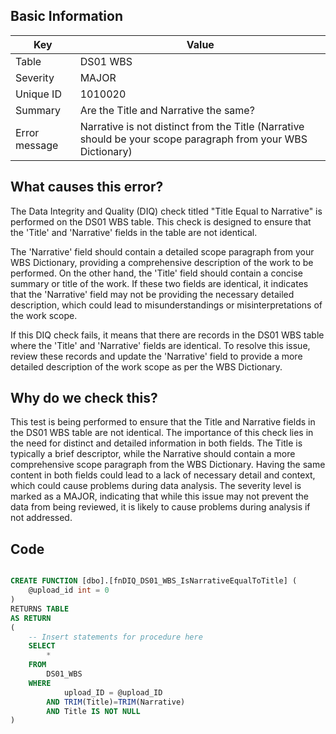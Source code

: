 ## Basic Information
| Key         | Value          |
|-------------|----------------|
| Table       | DS01 WBS |
| Severity    | MAJOR |
| Unique ID   | 1010020   |
| Summary     | Are the Title and Narrative the same? |
| Error message | Narrative is not distinct from the Title (Narrative should be your scope paragraph from your WBS Dictionary) |

## What causes this error?


The Data Integrity and Quality (DIQ) check titled "Title Equal to Narrative" is performed on the DS01 WBS table. This check is designed to ensure that the 'Title' and 'Narrative' fields in the table are not identical. 

The 'Narrative' field should contain a detailed scope paragraph from your WBS Dictionary, providing a comprehensive description of the work to be performed. On the other hand, the 'Title' field should contain a concise summary or title of the work. If these two fields are identical, it indicates that the 'Narrative' field may not be providing the necessary detailed description, which could lead to misunderstandings or misinterpretations of the work scope.

If this DIQ check fails, it means that there are records in the DS01 WBS table where the 'Title' and 'Narrative' fields are identical. To resolve this issue, review these records and update the 'Narrative' field to provide a more detailed description of the work scope as per the WBS Dictionary.
## Why do we check this?


This test is being performed to ensure that the Title and Narrative fields in the DS01 WBS table are not identical. The importance of this check lies in the need for distinct and detailed information in both fields. The Title is typically a brief descriptor, while the Narrative should contain a more comprehensive scope paragraph from the WBS Dictionary. Having the same content in both fields could lead to a lack of necessary detail and context, which could cause problems during data analysis. The severity level is marked as a MAJOR, indicating that while this issue may not prevent the data from being reviewed, it is likely to cause problems during analysis if not addressed.
## Code

```sql

CREATE FUNCTION [dbo].[fnDIQ_DS01_WBS_IsNarrativeEqualToTitle] (
	@upload_id int = 0
)
RETURNS TABLE
AS RETURN
(
    -- Insert statements for procedure here
	SELECT 
		* 
	FROM 
		DS01_WBS
	WHERE 
			upload_ID = @upload_ID
		AND TRIM(Title)=TRIM(Narrative)
		AND Title IS NOT NULL
)
```
